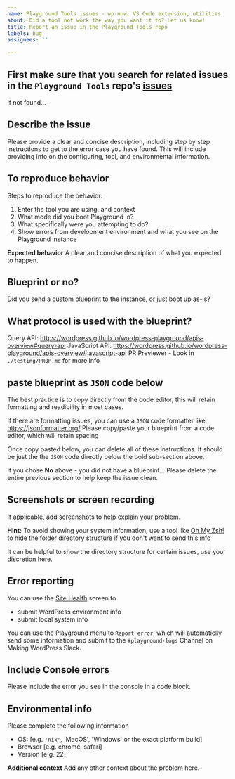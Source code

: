 ```yaml
---
name: Playground Tools issues - wp-now, VS Code extension, utilities
about: Did a tool not work the way you want it to? Let us know!
title: Report an issue in the Playground Tools repo
labels: bug
assignees: ''

---
```


## First make sure that you search for related issues in the `Playground Tools` repo's [issues](https://github.com/WordPress/playground-tools/issues)

if not found...

## Describe the issue
Please provide a clear and concise description, including step by step instructions to get to the error case you have found. This will include providing info on the configuring, tool, and environmental information. 

## To reproduce behavior
Steps to reproduce the behavior:
1. Enter the tool you are using, and context
2. What mode did you boot Playground in?
3. What specifically were you attempting to do?
4. Show errors from development environment and what you see on the Playground instance

**Expected behavior**
A clear and concise description of what you expected to happen.

## Blueprint or no?
Did you send a custom blueprint to the instance, or just boot up as-is?
<!-- 

Yes, I used a custom blueprint: 
- link to blueprint URL (GitHub, SVN, publicly accessible link)
- or replace these lines with Blueprint code attached from below

No - I went to a URL pointing to a fragment on playground.wordpress.net 
If you didn't use a custom blueprint: 
- write no custom blueprint and
- explain user flow for how you got to this link
- Please link to the Issue, Pull Request, or discussion around the link with fragment


-->

## What protocol is used with the blueprint?
Query API: https://wordpress.github.io/wordpress-playground/apis-overview#query-api
JavaScript API: https://wordpress.github.io/wordpress-playground/apis-overview#javascript-api
PR Previewer - Look in `./testing/PROP.md` for more info

## paste blueprint as `JSON` code below
The best practice is to copy directly from the code editor, this will retain formatting and readibility in most cases. 

If there are formatting issues, you can use a `JSON` code formatter like https://jsonformatter.org/
Please copy/paste your blueprint from a code editor, which will retain spacing

Once copy pasted below, you can delete all of these instructions. 
It should be just the the `JSON` code directly below the bold sub-section above.
<!--

```JSON

```

-->

If you chose **No** above - you did not have a blueprint...
Please delete the entire previous section to help keep the issue clean.

## Screenshots or screen recording
If applicable, add screenshots to help explain your problem.

**Hint:** To avoid showing your system information, use a tool like [Oh My Zsh!](https://ohmyz.sh/) to hide the folder directory structure if you don't want to send this info

It can be helpful to show the directory structure for certain issues, use your discretion here.

## Error reporting
You can use the [Site Health](https://wordpress.org/documentation/article/site-health-screen/) screen to 
 - submit WordPress environment info
 - submit local system info

You can use the Playground menu to `Report error`, which will automaticlly send some information and submit to the `#playground-logs` Channel on Making WordPress Slack.


## Include Console errors
<!-- - 
Copy/paste the error into this section 

-->
Please include the error you see in the console in a code block. 


## Environmental info 
Please complete the following information
 - OS: [e.g. `'nix'`, 'MacOS', 'Windows' or the exact platform build]
 - Browser [e.g. chrome, safari]
 - Version [e.g. 22]

**Additional context**
Add any other context about the problem here.
